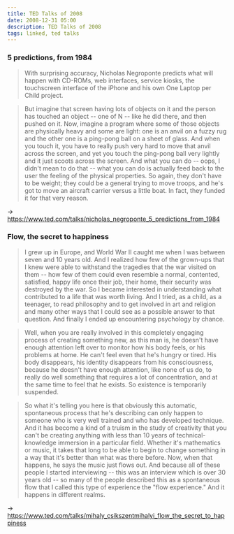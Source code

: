 ```yaml
---
title: TED Talks of 2008
date: 2008-12-31 05:00
description: TED Talks of 2008
tags: linked, ted talks
---
```


### 5 predictions, from 1984

> With surprising accuracy, Nicholas Negroponte predicts what will happen with CD-ROMs, web interfaces, service kiosks, the touchscreen interface of the iPhone and his own One Laptop per Child project.

> But imagine that screen having lots of objects on it and the person has touched an object -- one of N -- like he did there, and then pushed on it. Now, imagine a program where some of those objects are physically heavy and some are light: one is an anvil on a fuzzy rug and the other one is a ping-pong ball on a sheet of glass. And when you touch it, you have to really push very hard to move that anvil across the screen, and yet you touch the ping-pong ball very lightly and it just scoots across the screen. And what you can do -- oops, I didn't mean to do that -- what you can do is actually feed back to the user the feeling of the physical properties. So again, they don't have to be weight; they could be a general trying to move troops, and he's got to move an aircraft carrier versus a little boat. In fact, they funded it for that very reason.

→ https://www.ted.com/talks/nicholas_negroponte_5_predictions_from_1984


### Flow, the secret to happiness

> I grew up in Europe, and World War II caught me when I was between seven and 10 years old. And I realized how few of the grown-ups that I knew were able to withstand the tragedies that the war visited on them -- how few of them could even resemble a normal, contented, satisfied, happy life once their job, their home, their security was destroyed by the war. So I became interested in understanding what contributed to a life that was worth living. And I tried, as a child, as a teenager, to read philosophy and to get involved in art and religion and many other ways that I could see as a possible answer to that question. And finally I ended up encountering psychology by chance.

> Well, when you are really involved in this completely engaging process of creating something new, as this man is, he doesn't have enough attention left over to monitor how his body feels, or his problems at home. He can't feel even that he's hungry or tired. His body disappears, his identity disappears from his consciousness, because he doesn't have enough attention, like none of us do, to really do well something that requires a lot of concentration, and at the same time to feel that he exists. So existence is temporarily suspended.

> So what it's telling you here is that obviously this automatic, spontaneous process that he's describing can only happen to someone who is very well trained and who has developed technique. And it has become a kind of a truism in the study of creativity that you can't be creating anything with less than 10 years of technical-knowledge immersion in a particular field. Whether it's mathematics or music, it takes that long to be able to begin to change something in a way that it's better than what was there before. Now, when that happens, he says the music just flows out. And because all of these people I started interviewing -- this was an interview which is over 30 years old -- so many of the people described this as a spontaneous flow that I called this type of experience the "flow experience." And it happens in different realms.

→ https://www.ted.com/talks/mihaly_csikszentmihalyi_flow_the_secret_to_happiness


